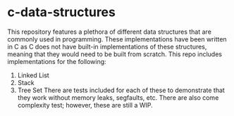 # c-data-structures
This repository features a plethora of different data structures that are commonly used in programming. These implementations have been written in C as C does not have built-in implementations of these structures, meaning that they would need to be built from scratch. This repo includes implementations for the following:
1. Linked List
2. Stack
3. Tree Set
There are tests included for each of these to demonstrate that they work without memory leaks, segfaults, etc. There are also come complexity test; however, these are still a WIP.

